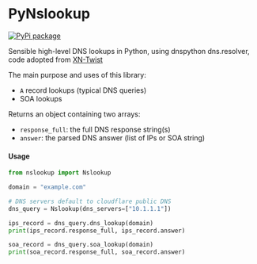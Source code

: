 # PyNslookup
[![PyPi package](https://img.shields.io/pypi/v/nslookup.svg)](https://pypi.python.org/pypi/nslookup)

Sensible high-level DNS lookups in Python, using dnspython dns.resolver, code adopted from [XN-Twist](https://github.com/xn-twist/xn-twist/pull/31/files)

The main purpose and uses of this library:
 - `A` record lookups (typical DNS queries)
 - SOA lookups

Returns an object containing two arrays:
 - `response_full`: the full DNS response string(s)
 - `answer`: the parsed DNS answer (list of IPs or SOA string)

#### Usage
```python
from nslookup import Nslookup

domain = "example.com"

# DNS servers default to cloudflare public DNS
dns_query = Nslookup(dns_servers=["10.1.1.1"])

ips_record = dns_query.dns_lookup(domain)
print(ips_record.response_full, ips_record.answer)

soa_record = dns_query.soa_lookup(domain)
print(soa_record.response_full, soa_record.answer)
```

